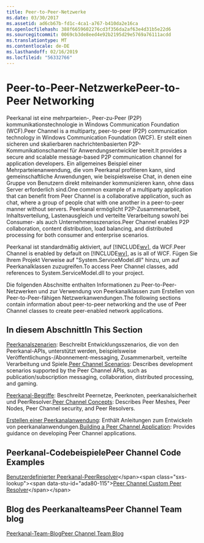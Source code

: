 ```yaml
---
title: Peer-to-Peer-Netzwerke
ms.date: 03/30/2017
ms.assetid: ad6cb67b-fd1c-4ca1-a767-b410da2e16ca
ms.openlocfilehash: 388f6659602276cd3f356da2af63e4d31b5e22d6
ms.sourcegitcommit: 0069cb3de8eed4e92b2195d29e5769a76111acdd
ms.translationtype: MT
ms.contentlocale: de-DE
ms.lasthandoff: 02/16/2019
ms.locfileid: "56332766"
---
```

# <a name="peer-to-peer-networking"></a><span data-ttu-id="ada80-102">Peer-to-Peer-Netzwerke</span><span class="sxs-lookup"><span data-stu-id="ada80-102">Peer-to-Peer Networking</span></span>
<span data-ttu-id="ada80-103">Peerkanal ist eine mehrparteien-, Peer-zu-Peer (P2P) kommunikationstechnologie in Windows Communication Foundation (WCF).</span><span class="sxs-lookup"><span data-stu-id="ada80-103">Peer Channel is a multiparty, peer-to-peer (P2P) communication technology in Windows Communication Foundation (WCF).</span></span> <span data-ttu-id="ada80-104">Er stellt einen sicheren und skalierbaren nachrichtenbasierten P2P-Kommunikationschannel für Anwendungsentwickler bereit.</span><span class="sxs-lookup"><span data-stu-id="ada80-104">It provides a secure and scalable message-based P2P communication channel for application developers.</span></span> <span data-ttu-id="ada80-105">Ein allgemeines Beispiel einer Mehrparteienanwendung, die vom Peerkanal profitieren kann, sind gemeinschaftliche Anwendungen, wie beispielsweise Chat, in denen eine Gruppe von Benutzern direkt miteinander kommunizieren kann, ohne dass Server erforderlich sind.</span><span class="sxs-lookup"><span data-stu-id="ada80-105">One common example of a multiparty application that can benefit from Peer Channel is a collaborative application, such as chat, where a group of people chat with one another in a peer-to-peer manner without servers.</span></span> <span data-ttu-id="ada80-106">Peerkanal ermöglicht P2P-Zusammenarbeit, Inhaltsverteilung, Lastenausgleich und verteilte Verarbeitung sowohl bei Consumer- als auch Unternehmensszenarios.</span><span class="sxs-lookup"><span data-stu-id="ada80-106">Peer Channel enables P2P collaboration, content distribution, load balancing, and distributed processing for both consumer and enterprise scenarios.</span></span>  
  
 <span data-ttu-id="ada80-107">Peerkanal ist standardmäßig aktiviert, auf [!INCLUDE[wv](../../../../includes/wv-md.md)], da WCF.</span><span class="sxs-lookup"><span data-stu-id="ada80-107">Peer Channel is enabled by default on [!INCLUDE[wv](../../../../includes/wv-md.md)], as is all of WCF.</span></span> <span data-ttu-id="ada80-108">Fügen Sie Ihrem Projekt Verweise auf "System.ServiceModel.dll" hinzu, um auf Peerkanalklassen zuzugreifen.</span><span class="sxs-lookup"><span data-stu-id="ada80-108">To access Peer Channel classes, add references to System.ServiceModel.dll to your project.</span></span>  
  
 <span data-ttu-id="ada80-109">Die folgenden Abschnitte enthalten Informationen zu Peer-to-Peer-Netzwerken und zur Verwendung von Peerkanalklassen zum Erstellen von Peer-to-Peer-fähigen Netzwerkanwendungen.</span><span class="sxs-lookup"><span data-stu-id="ada80-109">The following sections contain information about peer-to-peer networking and the use of Peer Channel classes to create peer-enabled network applications.</span></span>  
  
## <a name="in-this-section"></a><span data-ttu-id="ada80-110">In diesem Abschnitt</span><span class="sxs-lookup"><span data-stu-id="ada80-110">In This Section</span></span>  
 <span data-ttu-id="ada80-111">[Peerkanalszenarien](../../../../docs/framework/wcf/feature-details/peer-channel-scenarios.md):  Beschreibt Entwicklungsszenarios, die von den Peerkanal-APIs, unterstützt werden, beispielsweise Veröffentlichungs-/Abonnement-messaging, Zusammenarbeit, verteilte Verarbeitung und Spiele.</span><span class="sxs-lookup"><span data-stu-id="ada80-111">[Peer Channel Scenarios](../../../../docs/framework/wcf/feature-details/peer-channel-scenarios.md):  Describes development scenarios supported by the Peer Channel APIs, such as publication/subscription messaging, collaboration, distributed processing, and gaming.</span></span>  
  
 <span data-ttu-id="ada80-112">[Peerkanal-Begriffe](../../../../docs/framework/wcf/feature-details/peer-channel-concepts.md):  Beschreibt Peernetze, Peerknoten, peerkanalsicherheit und PeerResolver.</span><span class="sxs-lookup"><span data-stu-id="ada80-112">[Peer Channel Concepts](../../../../docs/framework/wcf/feature-details/peer-channel-concepts.md):  Describes Peer Meshes, Peer Nodes, Peer Channel security, and Peer Resolvers.</span></span>  
  
 <span data-ttu-id="ada80-113">[Erstellen einer Peerkanalanwendung](../../../../docs/framework/wcf/feature-details/building-a-peer-channel-application.md):  Enthält Anleitungen zum Entwickeln von peerkanalanwendungen.</span><span class="sxs-lookup"><span data-stu-id="ada80-113">[Building a Peer Channel Application](../../../../docs/framework/wcf/feature-details/building-a-peer-channel-application.md):  Provides guidance on developing Peer Channel applications.</span></span>  
  
## <a name="peer-channel-code-examples"></a><span data-ttu-id="ada80-114">Peerkanal-Codebeispiele</span><span class="sxs-lookup"><span data-stu-id="ada80-114">Peer Channel Code Examples</span></span>  
 <span data-ttu-id="ada80-115">[Benutzerdefinierter Peerkanal-PeerResolver](https://docs.microsoft.com/previous-versions/dotnet/netframework-3.5/ms751466(v=vs.90))</span><span class="sxs-lookup"><span data-stu-id="ada80-115">[Peer Channel Custom Peer Resolver](https://docs.microsoft.com/previous-versions/dotnet/netframework-3.5/ms751466(v=vs.90))</span></span>  
  
## <a name="peer-channel-team-blog"></a><span data-ttu-id="ada80-116">Blog des Peerkanalteams</span><span class="sxs-lookup"><span data-stu-id="ada80-116">Peer Channel Team blog</span></span>  
 [<span data-ttu-id="ada80-117">Peerkanal-Team-Blog</span><span class="sxs-lookup"><span data-stu-id="ada80-117">Peer Channel Team Blog</span></span>](https://go.microsoft.com/fwlink/?LinkID=114530)
